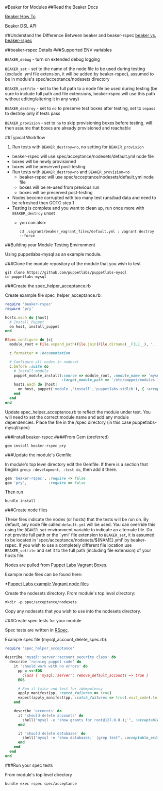 #Beaker for Modules
##Read the Beaker Docs

[Beaker How To](https://github.com/puppetlabs/beaker/wiki)

<a href = "http://rubydoc.info/github/puppetlabs/beaker/frames">Beaker DSL API</a>

##Understand the Difference Between beaker and beaker-rspec
[beaker vs. beaker-rspec](https://github.com/puppetlabs/beaker/wiki/beaker-vs.-beaker-rspec)

##beaker-rspec Details
###Supported ENV variables

`BEAKER_debug` - turn on extended debug logging

`BEAKER_set` - set to the name of the node file to be used during testing (exclude .yml file extension, it will be added by beaker-rspec), assumed to be in module's spec/acceptance/nodesets directory

`BEAKER_setfile` - set to the full path to a node file be used during testing (be sure to include full path and file extensions, beaker-rspec will use this path without editing/altering it in any way)

`BEAKER_destroy` - set to `no` to preserve test boxes after testing, set to `onpass` to destroy only if tests pass

`BEAKER_provision` - set to `no` to skip provisioning boxes before testing, will then assume that boxes are already provisioned and reachable

##Typical Workflow

1. Run tests with `BEAKER_destroy=no`, no setting for `BEAKER_provision`
  * beaker-rspec will use spec/acceptance/nodesets/default.yml node file
  * boxes will be newly provisioned
  * boxes will be preserved post-testing
* Run tests with `BEAKER_destroy=no` and `BEAKER_provision=no`
  * beaker-rspec will use spec/acceptance/nodesets/default.yml node file
  * boxes will be re-used from previous run
  * boxes will be preserved post-testing
* Nodes become corrupted with too many test runs/bad data and need to be refreshed then GOTO step 1
* Testing is complete and you want to clean up, run once more with `BEAKER_destroy` unset
  * you can also:

        cd .vagrant/beaker_vagrant_files/default.yml ; vagrant destroy --force

##Building your Module Testing Environment

Using puppetlabs-mysql as an example module.

###Clone the module repository of the module that you wish to test

    git clone https://github.com/puppetlabs/puppetlabs-mysql
    cd puppetlabs-mysql

###Create the spec_helper_acceptance.rb

Create example file spec_helper_acceptance.rb:
```ruby
require 'beaker-rspec'
require 'pry'

hosts.each do |host|
  # Install Puppet
  on host, install_puppet
end

RSpec.configure do |c|
  module_root = File.expand_path(File.join(File.dirname(__FILE__), '..'))

  c.formatter = :documentation

  # Configure all nodes in nodeset
  c.before :suite do
    # Install module
    puppet_module_install(:source => module_root, :module_name => 'mysql',
                          :target_module_path => '/etc/puppet/modules')
    hosts.each do |host|
      on host, puppet('module','install','puppetlabs-stdlib'), { :acceptable_exit_codes => [0,1] }
    end
  end
end
```

Update spec_helper_acceptance.rb to reflect the module under test.  You will need to set the correct module name and add any module dependencies.  Place the file in the /spec directory (in this case puppetlabs-mysql/spec)

###Install beaker-rspec
####From Gem (preferred)

    gem install beaker-rspec pry

###Update the module's Gemfile

In module's top level directory edit the Gemfile. If there is a section that
begins `group :development, :test do`, then add it there.

```ruby
gem 'beaker-rspec', :require => false
gem 'pry',          :require => false
```

Then run

    bundle install

###Create node files

These files indicate the nodes (or hosts) that the tests will be run on.  By default, any node file called `default.yml` will be used.  You can override this using the `BEAKER_set` environment variable to indicate an alternate file.  Do not provide full path or the '.yml' file extension to `BEAKER_set`, it is assumed to be located in 'spec/acceptance/nodesets/${NAME}.yml' by beaker-rspec.  If you wish to use a completely different file location use `BEAKER_setfile` and set it to the full path (including file extension) of your hosts file.

Nodes are pulled from <a href = "https://vagrantcloud.com/puppetlabs">Puppet Labs Vagrant Boxes</a>.

Example node files can be found here:

*[Puppet Labs example Vagrant node files](Example-Vagrant-Hosts-Files.md)

Create the nodesets directory.  From module's top level directory:

    mkdir -p spec/acceptance/nodesets

Copy any nodesets that you wish to use into the nodesets directory.

###Create spec tests for your module

Spec tests are written in <a href = "http://rspec.info/">RSpec</a>.

Example spec file (mysql_account_delete_spec.rb):

```ruby
require 'spec_helper_acceptance'

describe 'mysql::server::account_security class' do
  describe 'running puppet code' do
    it 'should work with no errors' do
      pp = <<-EOS
        class { 'mysql::server': remove_default_accounts => true }
      EOS

      # Run it twice and test for idempotency
      apply_manifest(pp, :catch_failures => true)
      expect(apply_manifest(pp, :catch_failures => true).exit_code).to be_zero
    end

    describe 'accounts' do
      it 'should delete accounts' do
        shell("mysql -e 'show grants for root@127.0.0.1;'", :acceptable_exit_codes => 1)
      end

      it 'should delete databases' do
        shell("mysql -e 'show databases;' |grep test", :acceptable_exit_codes => 1)
      end
    end
  end
end
```
###Run your spec tests

From module's top level directory

    bundle exec rspec spec/acceptance
